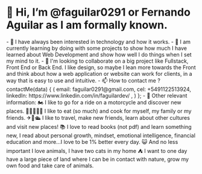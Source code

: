 <h1>👋 Hi, I’m @faguilar0291 or Fernando Aguilar as I am formally known.</h1>
- 👀 I have always been interested in technology and how it works.
- 🌱 I am currently learning by doing with some projects to show 
      how much I have learned about Web Development and show how well 
      I do things when I set my mind to it.
- 💞️ I'm looking to collaborate on a big project like Fullstack, Front End or Back End. 
      I like design, so maybe I lean more towards the Front and think about how a web application 
      or website can work for clients, in a way that is easy to use and intuitive.
- 📫 How to contact me ? contactMe(data) 
        {
          (
            email: faguilar0291@gmail.com, 
            cel: +5491122513924, 
            linkedIn: https://www.linkedin.com/in/faguilardev/ ,
          )
        };
- 💚 Other relevant information: 
    🏍 I like to go for a ride on a motorcycle and discover new places. 
    🍕🍔🍟🥐🍜 I like to eat (so much) and cook for myself, my family or my friends. 
    ✈🚆🛳 I like to travel, make new friends, learn about other cultures and visit new places!
    📚 I love to read books (not pdf) and learn something new, I read about personal growth, mindset, 
    emotional intelligence, financial education and more...I love to be 1% better every day.
    😺 And no less important I love animals, I have two cats in my home
    ⛺ I want to one day have a large piece of land where I can be in contact with nature, grow my own food and take care of animals.

<!---
faguilar0291/faguilar0291 is a ✨ special ✨ repository because its `README.md` (this file) appears on your GitHub profile.
You can click the Preview link to take a look at your changes.
--->
